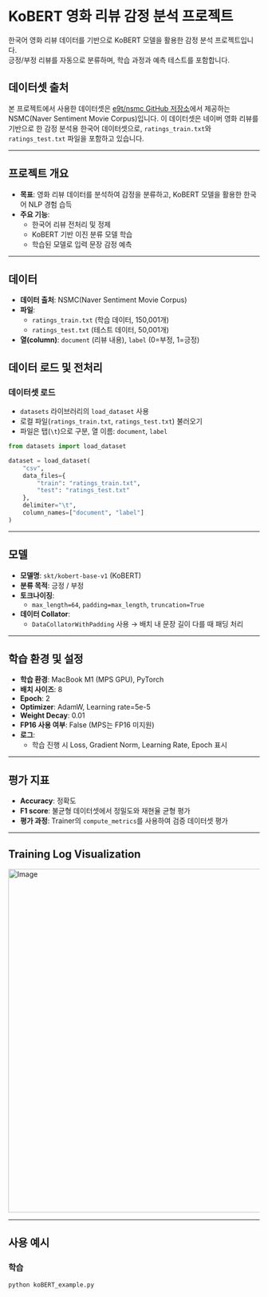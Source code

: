 # KoBERT 영화 리뷰 감정 분석 프로젝트

한국어 영화 리뷰 데이터를 기반으로 KoBERT 모델을 활용한 감정 분석 프로젝트입니다.  
긍정/부정 리뷰를 자동으로 분류하며, 학습 과정과 예측 테스트를 포함합니다.

## 데이터셋 출처
본 프로젝트에서 사용한 데이터셋은 [e9t/nsmc GitHub 저장소](https://github.com/e9t/nsmc)에서 제공하는 NSMC(Naver Sentiment Movie Corpus)입니다. 이 데이터셋은 네이버 영화 리뷰를 기반으로 한 감정 분석용 한국어 데이터셋으로, `ratings_train.txt`와 `ratings_test.txt` 파일을 포함하고 있습니다.

---

## 프로젝트 개요

- **목표**: 영화 리뷰 데이터를 분석하여 감정을 분류하고, KoBERT 모델을 활용한 한국어 NLP 경험 습득
- **주요 기능**:
  - 한국어 리뷰 전처리 및 정제
  - KoBERT 기반 이진 분류 모델 학습
  - 학습된 모델로 입력 문장 감정 예측

---

## 데이터

- **데이터 출처**: NSMC(Naver Sentiment Movie Corpus)  
- **파일**:
  - `ratings_train.txt` (학습 데이터, 150,001개)
  - `ratings_test.txt` (테스트 데이터, 50,001개)
- **열(column)**: `document` (리뷰 내용), `label` (0=부정, 1=긍정)

## 데이터 로드 및 전처리

### 데이터셋 로드
- `datasets` 라이브러리의 `load_dataset` 사용
- 로컬 파일(`ratings_train.txt`, `ratings_test.txt`) 불러오기
- 파일은 탭(`\t`)으로 구분, 열 이름: `document`, `label`

```python
from datasets import load_dataset

dataset = load_dataset(
    "csv",
    data_files={
        "train": "ratings_train.txt",
        "test": "ratings_test.txt"
    },
    delimiter="\t",
    column_names=["document", "label"]
)

```
---

## 모델

- **모델명**: `skt/kobert-base-v1` (KoBERT)
- **분류 목적**: 긍정 / 부정
- **토크나이징**:
  - `max_length=64`, `padding=max_length`, `truncation=True`
- **데이터 Collator**:
  - `DataCollatorWithPadding` 사용 → 배치 내 문장 길이 다를 때 패딩 처리

---

## 학습 환경 및 설정

- **학습 환경**: MacBook M1 (MPS GPU), PyTorch
- **배치 사이즈**: 8
- **Epoch**: 2
- **Optimizer**: AdamW, Learning rate=5e-5
- **Weight Decay**: 0.01
- **FP16 사용 여부**: False (MPS는 FP16 미지원)
- **로그**:
  - 학습 진행 시 Loss, Gradient Norm, Learning Rate, Epoch 표시

---

## 평가 지표

- **Accuracy**: 정확도
- **F1 score**: 불균형 데이터셋에서 정밀도와 재현율 균형 평가
- **평가 과정**: Trainer의 `compute_metrics`를 사용하여 검증 데이터셋 평가

---

## Training Log Visualization

<img width="1200" height="688" alt="Image" src="https://github.com/user-attachments/assets/c1f63d11-381b-4f30-b43c-d57c61e3b9dd" />


---

## 사용 예시

### 학습

```zsh
python koBERT_example.py
